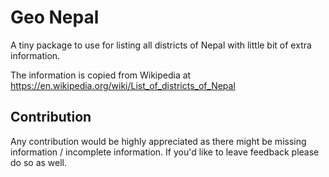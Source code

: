 # Geo Nepal

A tiny package to use for listing all districts of Nepal with little bit of extra information.

The information is copied from Wikipedia at https://en.wikipedia.org/wiki/List_of_districts_of_Nepal

## Contribution
Any contribution would be highly appreciated as there might be missing information / incomplete information. If you'd like to leave feedback please do so as well.